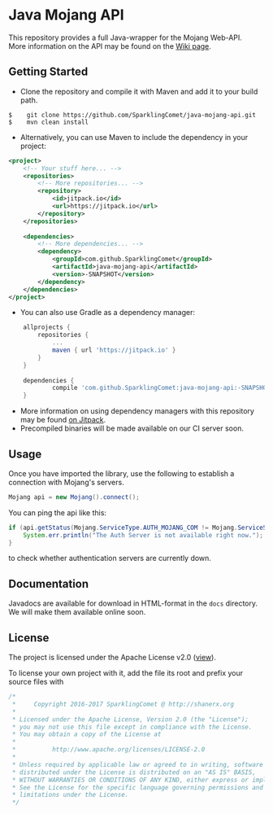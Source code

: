 # Java Mojang API
This repository provides a full Java-wrapper for the Mojang Web-API.
<br/>
More information on the API may be found on the [Wiki page](http://wiki.vg/Mojang_API).

## Getting Started
* Clone the repository and compile it with Maven and add it to your build path.
```
$    git clone https://github.com/SparklingComet/java-mojang-api.git
$    mvn clean install
```

* Alternatively, you can use Maven to include the dependency in your project:
```xml
<project>
    <!-- Your stuff here... -->
	<repositories>
	    <!-- More repositories... -->
		<repository>
		    <id>jitpack.io</id>
		    <url>https://jitpack.io</url>
		</repository>
	</repositories>
	
	<dependencies>
		<!-- More dependencies... -->
		<dependency>
    	    <groupId>com.github.SparklingComet</groupId>
    	    <artifactId>java-mojang-api</artifactId>
    	    <version>-SNAPSHOT</version>
    	</dependency>
    </dependencies>
</project>
```

* You can also use Gradle as a dependency manager:
```gradle
	allprojects {
		repositories {
			...
			maven { url 'https://jitpack.io' }
		}
	}
	
	dependencies {
            compile 'com.github.SparklingComet:java-mojang-api:-SNAPSHOT'
    }
```

* More information on using dependency managers with this repository may be found [on Jitpack](https://jitpack.io/#SparklingComet/java-mojang-api).
* Precompiled binaries will be made available on our CI server soon.

## Usage
Once you have imported the library, use the following to establish a connection with Mojang's servers.
```java
Mojang api = new Mojang().connect();
```
You can ping the api like this:
```java
if (api.getStatus(Mojang.ServiceType.AUTH_MOJANG_COM != Mojang.ServiceStatus.GREEN) {
	System.err.println("The Auth Server is not available right now.");
}
```
to check whether authentication servers are currently down.

## Documentation
Javadocs are available for download in HTML-format in the `docs` directory.
We will make them available online soon.

## License
The project is licensed under the Apache License v2.0 ([view](https://github.com/SparklingComet/java-mojang-api/blob/master/LICENSE)).

To license your own project with it, add the file its root and prefix your source files with
```java
/*
 *     Copyright 2016-2017 SparklingComet @ http://shanerx.org
 *
 * Licensed under the Apache License, Version 2.0 (the "License");
 * you may not use this file except in compliance with the License.
 * You may obtain a copy of the License at
 *
 *          http://www.apache.org/licenses/LICENSE-2.0
 *
 * Unless required by applicable law or agreed to in writing, software
 * distributed under the License is distributed on an "AS IS" BASIS,
 * WITHOUT WARRANTIES OR CONDITIONS OF ANY KIND, either express or implied.
 * See the License for the specific language governing permissions and
 * limitations under the License.
 */
```